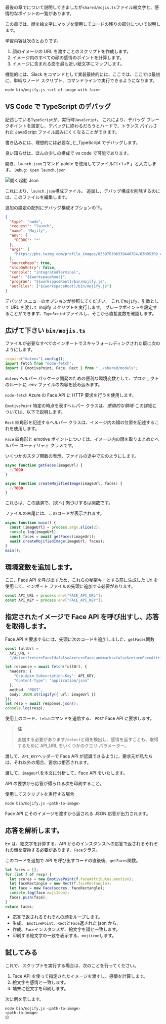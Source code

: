 最後の章でについて説明してきましたが`shared/mojis.ts`ファイル絵文字と、感情的なポイントの一覧があります。

この章では、顔を絵文字にマップを使用してコードの残りの部分について説明します。

学習内容は次のとおりです。

1. 顔のイメージの URL を渡すことのスクリプトを作成します。
2. イメージ内のすべての顔の感情のポイントを計算します。
3. イメージに含まれる面を最も近い絵文字にマップします。

機能的には、Slack をコマンドとして実装最終的には、ここでは、ここでは最初に、単純なノード スクリプト、コマンドラインで実行できるようになります。

```bash
node bin/mojify.js <url-of-image-with-face>
```

## <a name="debugging-typescript-in-vs-code"></a>VS Code で TypeScript のデバッグ

記述している`TypeScript`が、実行時`JavaScript`。 これにより、デバッグ ブレークポイントを設定し、デバッグに終わるだろうとハードで、トランス パイルされた JavaScript ファイル読みにくくなることができます。

書き込みには、理想的には必要な_と_TypeScript でデバッグします。

良い知らせは、ほんの少しの構成で vs code で可能であります。

開き、`launch.json`コマンド palete を使用してファイル<kbd>Ctrl</kbd>+<kbd>P</kbd> 」と入力します。 `Debug: Open launch.json`

![開く起動 Json](/media-drafts/5.open-debug-launch.json.png)

これにより、`launch.json`構成ファイル。 追加し、デバッグ構成を削除するのには、このファイルを編集します。

追加の設定の配列にデバッグ構成オプションの下。

```json
{
  "type": "node",
  "request": "launch",
  "name": "Mojify",
  "env": {
    "DEBUG": "*"
  },
  "args": [
    "https://pbs.twimg.com/profile_images/833970306339446784/83MO53R9_400x400.jpg"
  ],
  "sourceMaps": true,
  "stopOnEntry": false,
  "console": "integratedTerminal",
  "cwd": "${workspaceRoot}",
  "program": "${workspaceRoot}/bin/mojify.js",
  "outFiles": ["${workspaceRoot}/bin/mojify.js"]
}
```

デバッグ メニューのオプションが参照してください。 これで`Mojify`、引数として URL を渡して mojify スクリプトを実行します。 ブレークポイントを設定することができます、`TypeScript`ファイルし、そこから直接変数を確認します。

## <a name="open-up-binmojists"></a>広げて下さい `bin/mojis.ts`

ファイルが必要なすべてのインポートでスキャフォールディングされた既に次のようにします。

```typescript
require("dotenv").config();
import fetch from "node-fetch";
import { EmotivePoint, Face, Rect } from "../shared/models";
```

`dotenv` ヘルパー パッケージ開発のための便利な環境変数として、プロジェクトのルートに .env ファイルの内容を読み込みます。

`node-fetch` Azure の Face API に HTTP 要求を行うを使用します。

`EmotivePoint` 特定の時点を表すヘルパー クラスは、_感情的な領域_-この詳細については、以下で説明します。

`Rect` 四角形を記述するヘルパー クラスは、イメージ内の顔の位置を記述するこれを使用します。

`Face` 四角形と emotive ポイントについては、イメージ内の顔を取りまとめたヘルパー ユーティリティ クラスです。

いくつかのスタブ関数の表示、ファイルの途中で次のようにします。

```typescript
async function getFaces(imageUrl) {
  //TODO
}

async function createMojifiedImage(imageUrl, faces) {
  //TODO
}
```

これらは、この講演で、[次へ] 肉づけするは関数です。

ファイルの末尾には、このコードが表示されます。

```typescript
async function main() {
  const [imageUrl] = process.argv.slice(2);
  console.log(imageUrl);
  const faces = await getFaces(imageUrl);
  await createMojifiedImage(imageUrl, faces);
}
main();
```

## <a name="add-the-environment-variables"></a>環境変数を追加します。

ここ、Face API を呼び出すため、これらの秘密キーとする前に生成した Url を使用して、インポート ファイルの先頭に追加する必要があります。

```typescript
const API_URL = process.env["FACE_API_URL"];
const API_KEY = process.env["FACE_API_KEY"];
```

## <a name="call-the-face-api-with-the-provided-image-and-get-a-response"></a>指定されたイメージで Face API を呼び出すし、応答を取得します。

Face API を要求するには、先頭に次のコードを追加しました、`getFaces`関数

```typescript
const fullUrl =
  API_URL +
  "/detect?returnFaceId=false&returnFaceLandmarks=false&returnFaceAttributes=emotion";

let response = await fetch(fullUrl, {
  headers: {
    "Ocp-Apim-Subscription-Key": API_KEY,
    "Content-Type": "application/json"
  },
  method: "POST",
  body: JSON.stringify({ url: imageUrl })
});
let resp = await response.json();
console.log(resp);
```

使用上のコード、`fetch`コマンドを送信する、 `POST` Face API に要求します。

> **注**
>
> 追加する必要があります`/detect`と顔を検出し、感情を返すことも、取得するために API_URL をいくつかのクエリ パラメーター。

渡して、`API_KEY`ヘッダーで Face API が認識できるように、要求元が私たちは、それ以外の場合、要求は拒否されます。

渡して、`imageUrl`を本文に分析して、Face API をいたします。

API の要求から応答が得られる次を印刷すること。

使用してスクリプトを実行する場合

```bash
node bin/mojify.js <path-to-image>
```

Face API にそのイメージを渡すから返される JSON 応答が出力されます。

## <a name="parse-the-response"></a>応答を解析します。

Ee は、絵文字を計算する、API からのインスタンスへの応答で返されるそれぞれの顔を変換する必要があります、`Face`クラス。

このコードを追加で API を呼び出すコードの直後後、`getFaces`関数。

```typescript
let faces = [];
for (let f of resp) {
  let scores = new EmotivePoint(f.faceAttributes.emotion);
  let faceRectangle = new Rect(f.faceRectangle);
  let face = new Face(scores, faceRectangle);
  console.log(face.mojiIcon);
  faces.push(face);
}
return faces;
```

- 応答で返されるそれぞれの顔をループします。
- 生成、 `EmotivePoint`、`Rect`と`Face`返された json から。
- 作成、`Face`インスタンスが、絵文字を顔と一致します。
- 印刷する絵文字の一致を表示する、`mojiicon`します。

## <a name="try-it-out"></a>試してみる

これで、スクリプトを実行する場合は、次のことを行ってください。

1. Face API を使って指定されたイメージを渡すし、感情を計算します。
2. 絵文字を感情と一致します。
3. 端末に絵文字を印刷します。

次に例を示します。

```bash
node bin/mojify.js <path-to-image>
<path-to-image>
😕
```
